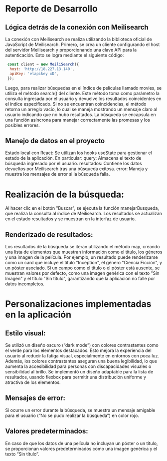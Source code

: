 # Reporte de Desarrollo

## Lógica detrás de la conexión con Meilisearch

La conexión con Meilisearch se realiza utilizando la biblioteca oficial de JavaScript de Meilisearch. Primero, se crea un cliente configurando el host del servidor Meilisearch y proporcionando una clave API para la autenticación. Esto se logra mediante el siguiente código:
```javascript
 const client = new MeiliSearch({
  host: 'http://18.227.13.140',
  apiKey: 'elapikey xD',
 });
```
Luego, para realizar búsquedas en el índice de películas llamado movies, se utiliza el método search() del cliente. Este método toma como parámetro la consulta ingresada por el usuario y devuelve los resultados coincidentes en el índice especificado. Si no se encuentran coincidencias, el método retorna un arreglo vacío, lo cual se maneja mostrando un mensaje claro al usuario indicando que no hubo resultados. La búsqueda se encapsula en una función asíncrona para manejar correctamente las promesas y los posibles errores.

## Manejo de datos en el proyecto
Estado local con React: Se utilizan los hooks useState para gestionar el estado de la aplicación. En particular:
query: Almacena el texto de búsqueda ingresado por el usuario.
resultados: Contiene los datos devueltos por Meilisearch tras una búsqueda exitosa.
error: Maneja y muestra los mensajes de error si la búsqueda falla.

# Realización de la búsqueda:
Al hacer clic en el botón "Buscar", se ejecuta la función manejarBusqueda, que realiza la consulta al índice de Meilisearch.
Los resultados se actualizan en el estado resultados y se muestran en la interfaz de usuario.

## Renderizado de resultados:

Los resultados de la búsqueda se iteran utilizando el método map, creando una lista de elementos que muestran información como el título, los géneros y una imagen de la película. Por ejemplo, un resultado puede renderizarse como un card que incluye el título "Inception", el género "Ciencia Ficción", y un póster asociado. Si un campo como el título o el póster está ausente, se muestran valores por defecto, como una imagen genérica con el texto "Sin Imagen" y el título "Sin título", garantizando que la aplicación no falle por datos incompletos.

# Personalizaciones implementadas en la aplicación
## Estilo visual:
Se utilizó un diseño oscuro (“dark mode”) con colores contrastantes como el verde para los elementos destacados. Esto mejora la experiencia del usuario al reducir la fatiga visual, especialmente en entornos con poca luz. Además, los colores contrastantes aseguran una buena legibilidad, lo que aumenta la accesibilidad para personas con discapacidades visuales o sensibilidad al brillo.
Se implementó un diseño adaptable para la lista de resultados, usando flexbox para permitir una distribución uniforme y atractiva de los elementos.
## Mensajes de error:
Si ocurre un error durante la búsqueda, se muestra un mensaje amigable para el usuario (“No se pudo realizar la búsqueda”) en color rojo.
## Valores predeterminados:
En caso de que los datos de una película no incluyan un póster o un título, se proporcionan valores predeterminados como una imagen genérica y el texto “Sin título”.
